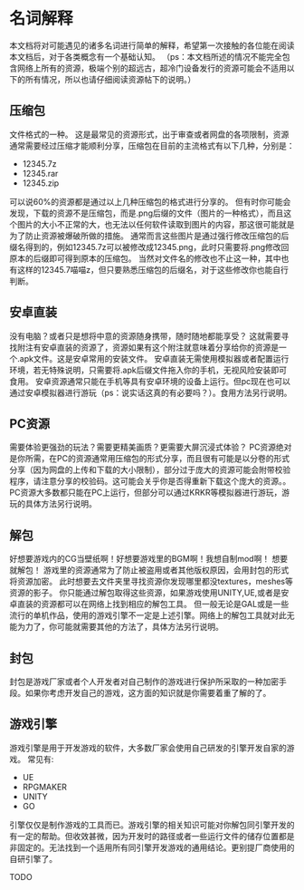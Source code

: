 ﻿# 名词解释
本文档将对可能遇见的诸多名词进行简单的解释，希望第一次接触的各位能在阅读本文档后，对于各类概念有一个基础认知。
（ps：本文档所述的情况不能完全包含网络上所有的资源，极端个别的超远古，超冷门设备发行的资源可能会不适用以下的所有情况，所以也请仔细阅读资源帖下的说明。）

## 压缩包
文件格式的一种。
这是最常见的资源形式，出于审查或者网盘的各项限制，资源通常需要经过压缩才能顺利分享，压缩包在目前的主流格式有以下几种，分别是：
- 12345.7z
- 12345.rar
- 12345.zip

可以说60%的资源都是通过以上几种压缩包的格式进行分享的。
但有时你可能会发现，下载的资源不是压缩包，而是.png后缀的文件（图片的一种格式），而且这个图片的大小不正常的大，也无法以任何软件读取到图片的内容，那这很可能就是为了防止资源被爆破所做的措施。
通常而言这些图片是通过强行修改压缩包的后缀名得到的，例如12345.7z可以被修改成12345.png，此时只需要将.png修改回原本的后缀即可得到原本的压缩包。
当然对文件名的修改也不止这一种，其中也有这样的12345.7喵喵z，但只要熟悉压缩包的后缀名，对于这些修改你也能自行判断。

## 安卓直装
没有电脑？或者只是想将中意的资源随身携带，随时随地都能享受？
这就需要寻找附注有安卓直装的资源了，资源如果有这个附注就意味着分享给你的资源是一个.apk文件。这是安卓常用的安装文件。
安卓直装无需使用模拟器或者配置运行环境，若无特殊说明，只需要将.apk后缀文件拖入你的手机，无视风险安装即可食用。
安卓资源通常只能在手机等具有安卓环境的设备上运行。但pc现在也可以通过安卓模拟器进行游玩（ps：说实话这真的有必要吗？）。食用方法另行说明。

## PC资源
需要体验更强劲的玩法？需要更精美画质？更需要大屏沉浸式体验？
PC资源绝对是你所需，在PC的资源通常用压缩包的形式分享，而且很有可能是以分卷的形式分享（因为网盘的上传和下载的大小限制），部分过于庞大的资源可能会附带校验程序，请注意分享的校验码。这可能会关乎你是否得重新下载这个庞大的资源。。
PC资源大多数都只能在PC上运行，但部分可以通过KRKR等模拟器进行游玩，游玩的具体方法另行说明。

## 解包
好想要游戏内的CG当壁纸啊！好想要游戏里的BGM啊！我想自制mod啊！
想要就解包！
游戏里的资源通常为了防止被盗用或者其他版权原因，会用封包的形式将资源加密。
此时想要去文件夹里寻找资源你发现哪里都没textures，meshes等资源的影子。
你只能通过解包取得这些资源，如果游戏使用UNITY,UE,或者是安卓直装的资源都可以在网络上找到相应的解包工具。
但一般无论是GAL或是一些流行的单机作品，使用的游戏引擎不一定是上述引擎。网络上的解包工具就对此无能为力了，你可能就需要其他的方法了，具体方法另行说明。

## 封包
封包是游戏厂家或者个人开发者对自己制作的游戏进行保护所采取的一种加密手段。如果你考虑开发自己的游戏，这方面的知识就是你需要着重了解的了。

## 游戏引擎
游戏引擎是用于开发游戏的软件，大多数厂家会使用自己研发的引擎开发自家的游戏。
常见有:
- UE
- RPGMAKER
- UNITY
- GO

引擎仅仅是制作游戏的工具而已。游戏引擎的相关知识可能对你解包同引擎开发的有一定的帮助。但收效甚微，因为开发时的路径或者一些运行文件的储存位置都是非固定的。无法找到一个适用所有同引擎开发游戏的通用结论。更别提厂商使用的自研引擎了。

TODO
